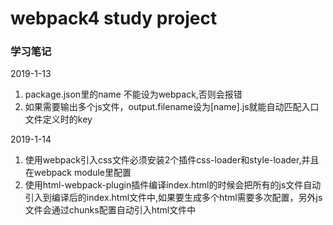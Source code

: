 # webpack4 study project

### 学习笔记

2019-1-13
1. package.json里的name 不能设为webpack,否则会报错
2. 如果需要输出多个js文件，output.filename设为[name].js就能自动匹配入口文件定义时的key

2019-1-14
1. 使用webpack引入css文件必须安装2个插件css-loader和style-loader,并且在webpack module里配置
2. 使用html-webpack-plugin插件编译index.html的时候会把所有的js文件自动引入到编译后的index.html文件中,如果要生成多个html需要多次配置，另外js文件会通过chunks配置自动引入html文件中
